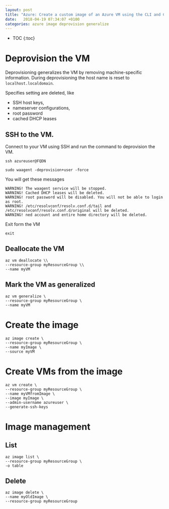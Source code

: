 ```yaml
---
layout: post
title: "Azure: Create a custom image of an Azure VM using the CLI and Create a VM from the image"
date:   2018-04-19 07:34:07 +0100
categories: azure image deprovision generalize
---
```


* TOC
{:toc}


# Deprovision the VM


Deprovisioning generalizes the VM by removing machine-specific information.
During deprovisioning the host name is reset to `localhost.localdomain`.

Specifies setting are deleted, like

* SSH host keys,
* nameserver configurations,
* root password
* cached DHCP leases


## SSH to the VM.

Connect to your VM using SSH and run the command to deprovision the VM.


````
ssh azureuser@FQDN
````

````
sudo waagent -deprovision+user -force
````

You will get these messages

````
WARNING! The waagent service will be stopped.
WARNING! Cached DHCP leases will be deleted.
WARNING! root password will be disabled. You will not be able to login as root.
WARNING! /etc/resolvconf/resolv.conf.d/tail and /etc/resolvconf/resolv.conf.d/original will be deleted.
WARNING! ned account and entire home directory will be deleted.
````

Exit form the VM

````
exit
````


## Deallocate the VM


````
az vm deallocate \\
--resource-group myResourceGroup \\
--name myVM
````


## Mark the VM as generalized


````
az vm generalize \
--resource-group myResourceGroup \
--name myVM
````


# Create the image


````
az image create \
--resource-group myResourceGroup \
--name myImage \
--source myVM
````


# Create VMs from the image



````
az vm create \
--resource-group myResourceGroup \
--name myVMfromImage \
--image myImage \
--admin-username azureuser \
--generate-ssh-keys
````

# Image management


## List

````
az image list \
--resource-group myResourceGroup \
-o table
````


## Delete


````
az image delete \
--name myOldImage \
--resource-group myResourceGroup
````
